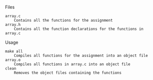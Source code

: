 Files

    array.c
        Contains all the functions for the assignment
    array.h
        Contains all the function declarations for the functions in array.c

Usage

    make all
        Compiles all functions for the assignment into an object file
    array.o
        Compiles all functions in array.c into an object file
    clean
        Removes the object files containing the functions